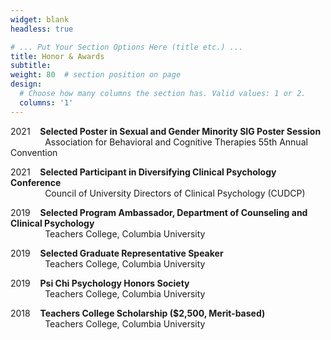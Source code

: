 ```yaml
---
widget: blank
headless: true

# ... Put Your Section Options Here (title etc.) ...
title: Honor & Awards
subtitle:
weight: 80  # section position on page
design:
  # Choose how many columns the section has. Valid values: 1 or 2.
  columns: '1'
---
```


<p>2021&nbsp;&nbsp;&nbsp;&nbsp;<b>Selected Poster in Sexual and Gender Minority SIG Poster Session</b><br/>
  &nbsp;&nbsp;&nbsp;&nbsp;&nbsp;&nbsp;&nbsp;&nbsp;&nbsp;&nbsp;&nbsp;&nbsp;&nbsp;&nbsp;Association for Behavioral and Cognitive Therapies 55th Annual Convention</p>

<p>2021&nbsp;&nbsp;&nbsp;&nbsp;<b>Selected Participant in Diversifying Clinical Psychology Conference</b><br/>
  &nbsp;&nbsp;&nbsp;&nbsp;&nbsp;&nbsp;&nbsp;&nbsp;&nbsp;&nbsp;&nbsp;&nbsp;&nbsp;&nbsp;Council of University Directors of Clinical Psychology (CUDCP)</p>

<p>2019&nbsp;&nbsp;&nbsp;&nbsp;<b>Selected Program Ambassador, Department of Counseling and Clinical Psychology</b><br/>
  &nbsp;&nbsp;&nbsp;&nbsp;&nbsp;&nbsp;&nbsp;&nbsp;&nbsp;&nbsp;&nbsp;&nbsp;&nbsp;&nbsp;Teachers College, Columbia University</p>

<p>2019&nbsp;&nbsp;&nbsp;&nbsp;<b>Selected Graduate Representative Speaker</b><br/>
  &nbsp;&nbsp;&nbsp;&nbsp;&nbsp;&nbsp;&nbsp;&nbsp;&nbsp;&nbsp;&nbsp;&nbsp;&nbsp;&nbsp;Teachers College, Columbia University</p>

<p>2019&nbsp;&nbsp;&nbsp;&nbsp;<b>Psi Chi Psychology Honors Society</b><br/>
  &nbsp;&nbsp;&nbsp;&nbsp;&nbsp;&nbsp;&nbsp;&nbsp;&nbsp;&nbsp;&nbsp;&nbsp;&nbsp;&nbsp;Teachers College, Columbia University</p>

<p>2018&nbsp;&nbsp;&nbsp;&nbsp;<b>Teachers College Scholarship ($2,500, Merit-based)</b><br/>
  &nbsp;&nbsp;&nbsp;&nbsp;&nbsp;&nbsp;&nbsp;&nbsp;&nbsp;&nbsp;&nbsp;&nbsp;&nbsp;&nbsp;Teachers College, Columbia University</p>

